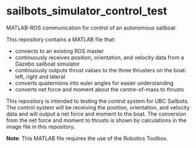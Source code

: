 # sailbots_simulator_control_test
MATLAB-ROS communication for control of an autonomous sailboat

This repository contains a MATLAB file that:

* connects to an existing ROS master
* continuously receives position, orientation, and velocity data from a Gazebo sailboat simulator
* continuously outputs thrust values to the three thrusters on the boat: left, right and lateral
* converts quaternions into euler angles for easier understanding
* converts net force and moment about the centre-of-mass to thrusts 

This repository is intended to testing the control system for UBC Sailbots. The control system will be receiving the position, orientation, and velocity data and will output a net force and moment to the boat. The conversion from the net force and moment to thrusts is shown by calculations in the image file in this repository.


__Note__: This MATLAB file requires the use of the Robotics Toolbox.
